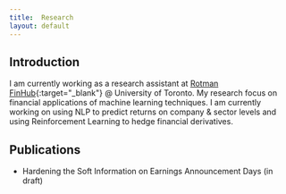 ```yaml
---
title:  Research
layout: default
---
```


## Introduction

I am currently working as a research assistant at [Rotman FinHub](https://www.rotman.utoronto.ca/FacultyAndResearch/ResearchCentres/FinHub){:target="_blank"} @ University of Toronto. My research focus on financial applications of machine learning techniques. I am currently working on using NLP to predict returns on company & sector levels and using Reinforcement Learning to hedge financial derivatives.

## Publications
- Hardening the Soft Information on Earnings Announcement Days (in draft)